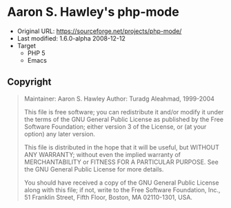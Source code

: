 # Aaron S. Hawley's php-mode

 * Original URL: <https://sourceforge.net/projects/php-mode/>
 * Last modified: 1.6.0-alpha 2008-12-12
 * Target
    * PHP 5
    * Emacs

## Copyright

> Maintainer: Aaron S. Hawley <ashawley at users.sourceforge.net>
> Author: Turadg Aleahmad, 1999-2004
>
> This file is free software; you can redistribute it and/or
> modify it under the terms of the GNU General Public License
> as published by the Free Software Foundation; either version 3
> of the License, or (at your option) any later version.
>
> This file is distributed in the hope that it will be useful,
> but WITHOUT ANY WARRANTY; without even the implied warranty of
> MERCHANTABILITY or FITNESS FOR A PARTICULAR PURPOSE.  See the
> GNU General Public License for more details.
>
> You should have received a copy of the GNU General Public License
> along with this file; if not, write to the Free Software
> Foundation, Inc., 51 Franklin Street, Fifth Floor, Boston, MA
> 02110-1301, USA.
